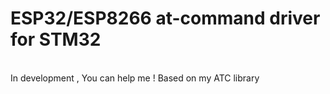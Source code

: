 # ESP32/ESP8266 at-command driver for STM32
<br />
In development , You can help me !
Based on my ATC library
